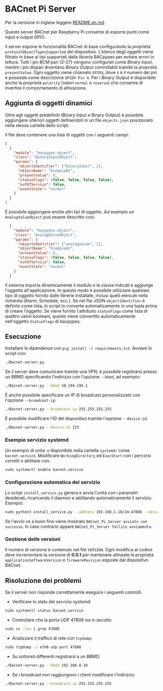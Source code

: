 # BACnet Pi Server

Per la versione in inglese leggere [README.en.md](README.en.md).


Questo server BACnet per Raspberry Pi consente di esporre punti come input e output GPIO.

Il server espone le funzionalità BACnet di base configurando la
proprietà `protocolObjectTypesSupported` del dispositivo. L'elenco degli
oggetti viene filtrato in base ai tipi supportati dalla libreria BACpypes
per evitare errori in lettura. Tutti i pin BCM
pari (2–27) vengono configurati come *Binary Input*, mentre i pin dispari
diventano *Binary Output* controllabili tramite la proprietà
`presentValue`. Ogni oggetto viene chiamato `GPIOX`, dove `X` è il numero
del pin e possiede come descrizione `GPIOX Pin X`. Per i *Binary Output*
è disponibile anche la proprietà `polarity` (valori `normal` o `reverse`)
che consente di invertire il comportamento di attivazione.

## Aggiunta di oggetti dinamici

Oltre agli oggetti predefiniti (Binary Input e Binary Output) è possibile
aggiungere ulteriori oggetti definendoli in un file `objects.json` posizionato nella stessa
cartella dello script.

Il file deve contenere una lista di oggetti con i seguenti campi:

```json
[
  {
    "module": "bacpypes.object",
    "class": "BinaryInputObject",
    "params": {
      "objectIdentifier": ["binaryInput", 2],
      "objectName": "EsempioBI",
      "presentValue": 0,
      "statusFlags": [false, false, false, false],
      "outOfService": false,
      "eventState": "normal"
    }
  }
]
```

È possibile aggiungere anche altri tipi di oggetto. Ad esempio un `AnalogValueObject` può essere descritto così:

```json
  {
    "module": "bacpypes.object",
    "class": "AnalogValueObject",
    "params": {
      "objectIdentifier": ["analogValue", 1],
      "objectName": "EsempioAV",
      "presentValue": 0,
      "statusFlags": [false, false, false, false],
      "outOfService": false,
      "eventState": "normal"
    }
  }
```

Il sistema importa dinamicamente il modulo e la classe indicati e aggiunge l'oggetto
all'applicazione. In questo modo è possibile utilizzare qualsiasi tipo di oggetto fornito
dalle librerie installate, inclusi quelli elencati nella richiesta (Alarm, Schedule, ecc.).
Se nel file JSON `objectIdentifier` è definito come lista, lo script lo converte
automaticamente in una tupla prima di creare l'oggetto.
Se viene fornito l'attributo `statusFlags` come lista di quattro valori
booleani, questo viene convertito automaticamente nell'oggetto `StatusFlags` di
bacpypes.

## Esecuzione

Installare le dipendenze con `pip install -r requirements.txt`.
Avviare lo script con:

```bash
./Bacnet-server.py
```

Se il server deve comunicare tramite una VPN, è possibile registrarsi presso un
BBMD specificando l'indirizzo con l'opzione `--bbmd`, ad esempio:

```bash
./Bacnet-server.py --bbmd 10.194.195.1
```

È anche possibile specificare un IP di broadcast personalizzato con
l'opzione `--broadcast-ip`:

```bash
./Bacnet-server.py --broadcast-ip 255.255.255.255
```

È possibile modificare l'ID del dispositivo tramite l'opzione `--device-id`:

```bash
./Bacnet-server.py --device-id 123
```

### Esempio servizio systemd
Un esempio di unita` e` disponibile nella cartella `systemd/` come `bacnet.service`.
Modificare `WorkingDirectory` ed `ExecStart` con i percorsi corretti e abilitare con:
```bash
sudo systemctl enable bacnet.service
```

### Configurazione automatica del servizio

Lo script `install_service.py` genera e avvia l'unità con i parametri
desiderati, ricaricando il daemon e abilitando automaticamente il servizio.
Esempio:

```bash
sudo python3 install_service.py --address 192.168.1.10/24:47808 --device-id 123
```

Se l'avvio va a buon fine viene mostrato `BACnet_Pi_Server avviato con successo`.
In caso contrario appare `BACnet_Pi_Server fallito avviamento`.

### Gestione delle versioni


Il numero di versione è contenuto nel file `VERSION`. Ogni modifica al codice
deve incrementare la versione di **0.0.1** per mantenere allineate le
proprietà `applicationSoftwareVersion` e `firmwareRevision` esposte dal
dispositivo BACnet.

## Risoluzione dei problemi

Se il server non risponde correttamente eseguire i seguenti controlli.

- Verificare lo stato del servizio systemd:

```bash
sudo systemctl status bacnet.service
```

- Controllare che la porta UDP 47808 sia in ascolto:

```bash
sudo ss -lun | grep 47808
```

- Analizzare il traffico di rete con `tcpdump`:

```bash
sudo tcpdump -i eth0 udp port 47808
```

- Su sottoreti differenti registrarsi a un BBMD:

```bash
./Bacnet-server.py --bbmd 192.168.0.10
```

- Se i broadcast non raggiungono i client modificare l'indirizzo:

```bash
./Bacnet-server.py --broadcast-ip 255.255.255.255
```
